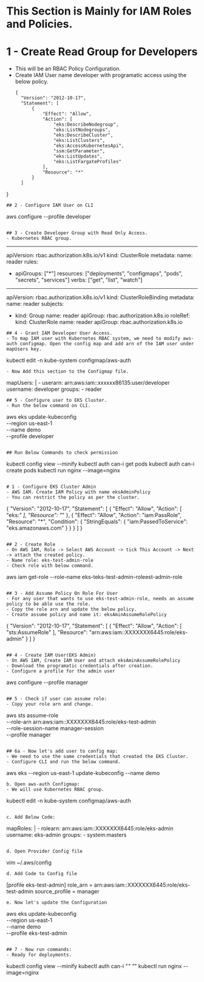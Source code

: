# This Section is Mainly for IAM Roles and Policies.

# 1 - Create Read Group for Developers
- This will be an RBAC Policy Configuration.
- Create IAM User name developer with programatic access using the below policy.
  ```
  {
    "Version": "2012-10-17",
    "Statement": [
        {
            "Effect": "Allow",
            "Action": [
                "eks:DescribeNodegroup",
                "eks:ListNodegroups",
                "eks:DescribeCluster",
                "eks:ListClusters",
                "eks:AccessKubernetesApi",
                "ssm:GetParameter",
                "eks:ListUpdates",
                "eks:ListFargateProfiles"
            ],
            "Resource": "*"
        }
    ]
}
```
## 2 - Configure IAM User on CLI
```
aws configure --profile developer
```

## 3 - Create Developer Group with Read Only Access.
- Kubernetes RBAC group.
```
---
apiVersion: rbac.authorization.k8s.io/v1
kind: ClusterRole
metadata:
  name: reader
rules:
- apiGroups: ["*"]
  resources: ["deployments", "configmaps", "pods", "secrets", "services"]
  verbs: ["get", "list", "watch"]
---
apiVersion: rbac.authorization.k8s.io/v1
kind: ClusterRoleBinding
metadata:
  name: reader
subjects:
- kind: Group
  name: reader
  apiGroup: rbac.authorization.k8s.io
roleRef:
  kind: ClusterRole
  name: reader
  apiGroup: rbac.authorization.k8s.io

```
## 4 - Grant IAM Developer User Access.
- To map IAM user with Kubernetes RBAC system, we need to modify aws-auth configmap. Open the config map and add arn of the IAM user under mapUsers key.
```
kubectl edit -n kube-system configmap/aws-auth
```
- Now Add this section to the Configmap file.
```
  mapUsers: |
    - userarn: arn:aws:iam::xxxxxx86135:user/developer
      username: developer
      groups: 
      - reader
```
## 5 - Configure user to EKS Cluster.
- Run the below command on CLI.
```
aws eks update-kubeconfig \
  --region us-east-1 \
  --name demo \
  --profile developer
```

## Run Below Commands to check permission
```
kubectl config view --minify
kubectl auth can-i get pods
kubectl auth can-i create pods
kubectl run nginx --image=nginx
```

# 1 - Configure EKS Cluster Admin
- AWS IAM. Create IAM Policy with name eksAdminPolicy
- You can restrict the policy as per the cluster.
```
{
    "Version": "2012-10-17",
    "Statement": [
        {
            "Effect": "Allow",
            "Action": [
                "eks:*"
            ],
            "Resource": "*"
        },
        {
            "Effect": "Allow",
            "Action": "iam:PassRole",
            "Resource": "*",
            "Condition": {
                "StringEquals": {
                    "iam:PassedToService": "eks.amazonaws.com"
                }
            }
        }
    ]
}
```

## 2 - Create Role
- On AWS IAM, Role -> Select AWS Account -> tick This Account -> Next -> attach the created policy.
- Name role: eks-test-admin-role
- Check role with below command.
```
aws iam get-role --role-name eks-teks-test-admin-roleest-admin-role
```

## 3 - Add Assume Policy On Role For User
- For any user that wants to use eks-test-admin-role, needs an assume policy to be able use the role.
- Copy the role arn and update the below policy.
- Create assume policy and name it: eksAminAssumeRolePolicy
  ```
  {
    "Version": "2012-10-17",
    "Statement": [
        {
            "Effect": "Allow",
            "Action": [
                "sts:AssumeRole"
            ],
            "Resource": "arn:aws:iam::XXXXXXX6445:role/eks-admin"
        }
    ]
}
  ```

## 4 - Create IAM User(EKS Admin)
- On AWS IAM, Create IAM User and attach eksAminAssumeRolePolicy
- Download the programatic credentials after creation.
- Configure a profile for the admin user
```
aws configure --profile manager
```

## 5 - Check if user can assume role:
- Copy your role arn and change.
```
aws sts assume-role \
  --role-arn arn:aws:iam::XXXXXXX6445:role/eks-test-admin\
  --role-session-name manager-session \
  --profile manager
```

## 6a - Now let's add user to config map:
- We need to use the same credentials that created the EKS Cluster.
- Configure CLI and run the below command.
```
aws eks --region us-east-1 update-kubeconfig --name demo
```
b. Open aws-auth Configmap:
- We will use Kubernetes RBAC group.
```
kubectl edit -n kube-system configmap/aws-auth
```

c. Add Below Code:
```
  mapRoles: |
    - rolearn: arn:aws:iam::XXXXXXX6445:role/eks-admin
      username: eks-admin
      groups:
      - system:masters
```

d. Open Provider Config file
```
vim ~/.aws/config
```
d. Add Code to Config file
```
[profile eks-test-admin]
role_arn = arn:aws:iam::XXXXXXX6445:role/eks-test-admin
source_profile = manager
```
e. Now let's update the Configuration
```
aws eks update-kubeconfig \
  --region us-east-1 \
  --name demo \
  --profile eks-test-admin
```

## 7 - Now run commands:
- Ready for deployments.
```
kubectl config view --minify
kubectl auth can-i "*" "*"
kubectl run nginx --image=nginx
```
